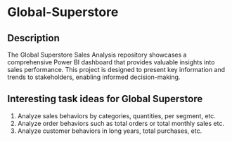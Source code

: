 # Global-Superstore
## Description 
The Global Superstore Sales Analysis repository showcases a comprehensive Power BI dashboard that provides valuable insights into sales performance. 
This project is designed to present key information and trends to stakeholders, enabling informed decision-making.

## Interesting task ideas for Global Superstore
1. Analyze sales behaviors by categories, quantities, per segment, etc. 
2. Analyze order behaviors such as total orders or total monthly sales etc.
3. Analyze customer behaviors in long years, total purchases, etc.
   
